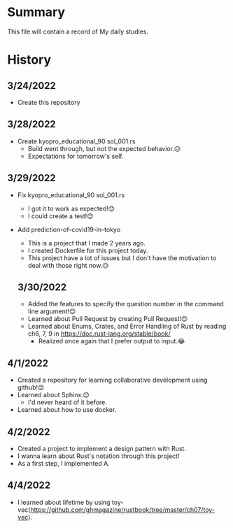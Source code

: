 # Summary
This file will contain a record of My daily studies.

# History
## 3/24/2022
- Create this repository
## 3/28/2022
- Create kyopro_educational_90 sol_001.rs
  - Build went through, but not the expected behavior.😥
  - Expectations for tomorrow's self.
## 3/29/2022
- Fix kyopro_educational_90 sol_001.rs
  - I got it to work as expected!😊
  - I could create a test!😊
- Add prediction-of-covid19-in-tokyo
  - This is a project that I made 2 years ago.
  - I created Dockerfile for this project today.
  - This project have a lot of issues but I don't have the motivation to deal with those right now.😥

  ## 3/30/2022
  - Added the features to specify the question number in the command line argument!😊
  - Learned about Pull Request by creating Pull Request!😊
  - Learned about Enums, Crates, and Error Handling  of Rust by reading ch6, 7, 9 in https://doc.rust-lang.org/stable/book/
    - Realized once again that I prefer output to input.😂

## 4/1/2022
  - Created a repository for learning collaborative development using github!😊
  - Learned about Sphinx.😊
    - I'd never heard of it before.
  - Learned about how to use docker.

## 4/2/2022
  - Created a project to implement a design pattern with Rust.
  - I wanna learn about Rust's notation through this project!
  - As a first step, I implemented A.

## 4/4/2022
  - I learned about lifetime by using toy-vec(https://github.com/ghmagazine/rustbook/tree/master/ch07/toy-vec).